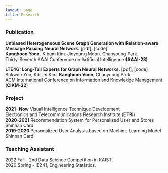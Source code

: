 ```yaml
---
layout: page
title: Research
---
```


### Publication

**Unbiased Heterogeneous Scene Graph Generation with Relation-aware Message Passing Neural Network.**  [pdf], [code]  
**Kanghoon Yoon.** Kibum Kim. Jinyoung Moon. Chanyoung Park.  
Thirty-Seventh AAAI Conference on Artificial Intelligence **(AAAI-23)**  

**LTE4G: Long-Tail Experts for Graph Neural Networks.**  [pdf], [code]  
Sukwon Yun, Kibum Kim, **Kanghoon Yoon**, Chanyoung Park.  
ACM International Conference on Information and Knowledge Management (**CIKM-22**)

### Project

**2021- Now** Visual Intelligence Technique Development  
Electronics and Telecommunications Research Institute (**ETRI**)  
**2020-2021** Recommendation System for Personalized User and Stores  
Shinhan Card  
**2019-2020** Personalized User Analysis based on Machine Learning Model  
Shinhan Card


### Teaching Assistant
2022 Fall - 2nd Data Science Competition in KAIST.  
2020 Spring - IE241, Engineering Statistics.

